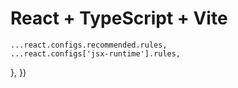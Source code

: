 # React + TypeScript + Vite


    ...react.configs.recommended.rules,
    ...react.configs['jsx-runtime'].rules,
  },
})
```
